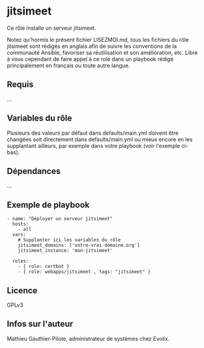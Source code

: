jitsimeet
=====

Ce rôle installe un serveur jitsimeet. 

Notez qu'hormis le présent fichier LISEZMOI.md, tous les fichiers du rôle jitsimeet sont rédigés en anglais afin de suivre les conventions de la communauté Ansible, favoriser sa réutilisation et son amélioration, etc. Libre à vous cependant de faire appel à ce role dans un playbook rédigé principalement en français ou toute autre langue.

Requis
------

...

Variables du rôle
-----------------

Plusieurs des valeurs par défaut dans defaults/main.yml doivent être changées soit directement dans defaults/main.yml ou mieux encore en les supplantant ailleurs, par exemple dans votre playbook (voir l'exemple ci-bas).

Dépendances
------------

...

Exemple de playbook
-------------------

```
- name: "Déployer un serveur jitsimeet"
  hosts: 
    - all
  vars:
    # Supplanter ici les variables du rôle
    jitsimeet_domains: ['votre-vrai-domaine.org']
    jitsimeet_instance: 'mon-jitsimeet'

  roles:
    - { role: certbot }
    - { role: webapps/jitsimeet , tags: "jitsimeet" }
```

Licence
-------

GPLv3

Infos sur l'auteur
------------------

Mathieu Gauthier-Pilote, administrateur de systèmes chez Evolix.
